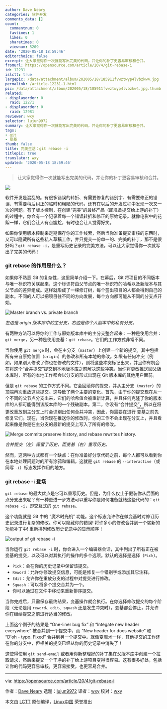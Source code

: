 ```yaml
---
author: Dave Neary
categories: 软件开发
comments_data: []
count:
  commentnum: 0
  favtimes: 1
  likes: 0
  sharetimes: 0
  viewnum: 5209
date: '2020-05-18 18:59:46'
editorchoice: false
excerpt: 让大家觉得你一次就能写出完美的代码，并让你的补丁更容易审核和合并。
fromurl: https://opensource.com/article/20/4/git-rebase-i
id: 12231
islctt: true
largepic: /data/attachment/album/202005/18/185911fvwztwyp4lvbzkw4.jpg
permalink: /article-12231-1.html
pic: /data/attachment/album/202005/18/185911fvwztwyp4lvbzkw4.jpg.thumb.jpg
related:
- displayorder: 0
  raid: 12271
- displayorder: 0
  raid: 12981
reviewer: wxy
selector: lujun9972
summary: 让大家觉得你一次就能写出完美的代码，并让你的补丁更容易审核和合并。
tags:
- git
- 变基
thumb: false
title: 完美生活：git rebase -i
titlepic: true
translator: wxy
updated: '2020-05-18 18:59:46'
---
```



> 
> 让大家觉得你一次就能写出完美的代码，并让你的补丁更容易审核和合并。
> 
> 
> 


![](/data/attachment/album/202005/18/185911fvwztwyp4lvbzkw4.jpg)


软件开发是混乱的。有很多错误的转折、有需要修复的错别字、有需要修正的错误、有需要稍后纠正的临时和粗陋的代码，还有在以后的开发过程中发现一次又一次的问题。有了版本控制，在创建“完美”的最终产品（即准备提交给上游的补丁）的过程中，你会有一个记录着每一个错误转折和修正的原始记录。就像电影中的花絮一样，它们会让人有点尴尬，有时也会让人觉得好笑。


如果你使用版本控制来定期保存你的工作线索，然后当你准备提交审核的东西时，又可以隐藏所有这些私人草稿工作，并只提交一份单一的、完美的补丁，那不是很好吗？`git rebase -i`，是重写历史记录的完美方法，可以让大家觉得你一次就写出了完美的代码！


### git rebase 的作用是什么？


如果你不熟悉 Git 的复杂性，这里简单介绍一下。在幕后，Git 将项目的不同版本与唯一标识符关联起来，这个标识符由父节点的唯一标识符的哈希以及新版本与其父节点的差异组成。这样就形成了一棵修订树，每个签出项目的人都会得到自己的副本。不同的人可以把项目往不同的方向发展，每个方向都可能从不同的分支点开始。


![Master branch vs. private branch](/data/attachment/album/202005/18/185954e6u9qgo89fm1iqus.png "Master branch vs. private branch")


*左边是 origin 版本库中的主分支，右边是你个人副本中的私有分支。*


有两种方法可以将你的工作与原始版本库中的主分支整合起来：一种是使用合并：`git merge`，另一种是使用变基：`git rebase`。它们的工作方式非常不同。


当你使用 `git merge` 时，会在主分支（`master`）上创建一个新的提交，其中包括所有来自原始位置（`origin`）的修改和所有本地的修改。如果有任何冲突（例如，如果别人修改了你也在修改的文件），则将这些冲突标记出来，并且你有机会在将这个“合并提交”提交到本地版本库之前解决这些冲突。当你将更改推送回父版本库时，所有的本地工作都会以分支的形式出现在 Git 版本库的其他用户面前。


但是 `git rebase` 的工作方式不同。它会回滚你的提交，并从主分支（`master`）的顶端再次重放这些提交。这导致了两个主要的变化。首先，由于你的提交现在从一个不同的父节点分支出来，它们的哈希值会被重新计算，并且任何克隆了你的版本库的人都可能得到该版本库的一个残破副本。第二，你没有“合并提交”，所以在将更改重放到主分支上时会识别出任何合并冲突，因此，你需要在进行<ruby> 变基 <rt>  rebase </rt></ruby>之前先修复它们。现在，当你现在推送你的修改时，你的工作不会出现在分支上，并且看起来像是你是在主分支的最新的提交上写入了所有的修改。


![Merge commits preserve history, and rebase rewrites history.](/data/attachment/album/202005/18/190001rh770g6a6r7hra0z.png "Merge commits preserve history, and rebase rewrites history.")


*合并提交（左）保留了历史，而变基（右）重写历史。*


然而，这两种方式都有一个缺点：在你准备好分享代码之前，每个人都可以看到你在本地处理问题时的所有涂鸦和编辑。这就是 `git rebase` 的 `--interactive`（或简写 `-i`）标志发挥作用的地方。


### git rebase -i 登场


`git rebase` 的最大优点是它可以重写历史。但是，为什么仅止于假装你从后面的点分支出来呢？有一种更进一步方法可以重写你是如何准备就绪这些代码的：`git rebase -i`，即交互式的 `git rebase`。


这个功能就是 Git 中的 “魔术时光机” 功能。这个标志允许你在做变基时对修订历史记录进行复杂的修改。你可以隐藏你的错误! 将许多小的修改合并到一个崭新的功能补丁中! 重新排列修改历史记录中的显示顺序！


![output of git rebase -i](/data/attachment/album/202005/18/190007un3ink2h5nyciz3p.png "output of git rebase -i")


当你运行 `git rebase -i` 时，你会进入一个编辑器会话，其中列出了所有正在被变基的提交，以及可以对其执行的操作的多个选项。默认的选择是选择（`Pick`）。


* `Pick`：会在你的历史记录中保留该提交。
* `Reword`：允许你修改提交信息，可能是修复一个错别字或添加其它注释。
* `Edit`：允许你在重放分支的过程中对提交进行修改。
* `Squash`：可以将多个提交合并为一个。
* 你可以通过在文件中移动来重新排序提交。


当你完成后，只需保存最终结果，变基操作就会执行。在你选择修改提交的每个阶段（无论是用 `reword`、`edit`、`squash` 还是发生冲突时），变基都会停止，并允许你在继续提交之前进行适当的修改。


上面这个例子的结果是 “One-liner bug fix” 和 “Integate new header everywhere” 被合并到一个提交中，而 “New header for docs website” 和 “D'oh - typo. Fixed” 合并到另一个提交中。就像变魔术一样，其他提交的工作还在你的分支中，但相关的提交已经从你的历史记录中消失了！


这使得使用 `git send-email` 或者用你新整理好的补丁集在父版本库中创建一个拉取请求，然后来提交一个干净的补丁给上游项目变得很容易。这有很多好处，包括让你的代码更容易审核，更容易接受，也更容易合并。




---


via: <https://opensource.com/article/20/4/git-rebase-i>


作者：[Dave Neary](https://opensource.com/users/dneary) 选题：[lujun9972](https://github.com/lujun9972) 译者：[wxy](https://github.com/wxy) 校对：[wxy](https://github.com/wxy)


本文由 [LCTT](https://github.com/LCTT/TranslateProject) 原创编译，[Linux中国](https://linux.cn/) 荣誉推出